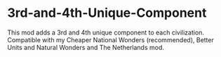 # 3rd-and-4th-Unique-Component
This mod adds a 3rd and 4th unique component to each civilization. Compatible with my Cheaper National Wonders (recommended), Better Units and Natural Wonders and The Netherlands mod.
